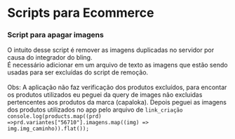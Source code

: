 # Scripts para Ecommerce

### Script para apagar imagens 
O intuito desse script é remover as imagens duplicadas no servidor por causa do integrador do bling.
<br />
É necessário adicionar em um arquivo de texto as imagens que estão sendo usadas para ser excluídas do script de remoção.
<br />
<br />
Obs: A aplicação não faz verificação dos produtos excluídos, para encontar os produtos utilizados eu peguei da query de images não excluidas pertencentes aos produtos da marca (capaloka). 
Depois peguei as imagens dos produtos utilizados no app pelo arquivo de `link_criação` 
<br />
`console.log(products.map((prd) =>prd.variantes["56710"].imagens.map((img) => img.img_caminho)).flat());`
    
